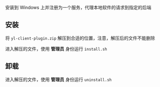 安装到 Windows 上并注册为一个服务，代理本地软件的请求到指定的后端

## 安装

将 `yl-client-plugin.zip` 解压到合适的位置，注意，解压后的文件不能删除

进入解压的文件，使用 **管理员** 身份运行 `install.sh`

## 卸载

进入解压的文件，使用 **管理员** 身份运行 `uninstall.sh`
